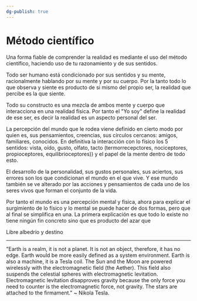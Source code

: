 ```yaml
---
dg-publish: true
---
```


# Método científico

Una forma fiable de comprender la realidad es mediante el uso del método científico, haciendo uso de tu razonamiento y de sus sentidos. 

Todo ser humano está condicionado por sus sentidos y su mente, racionalmente hablando por su mente y por su cuerpo. Por la tanto todo lo que observa y siente es producto de si mismo del propio ser, la realidad que percibe es la que siente.

Todo su constructo es una mezcla de ambos mente y cuerpo que interacciona en una realidad física. Por tanto el "Yo soy" define la realidad de ese ser, es decir la realidad es un aspecto personal del ser.

La percepción del mundo que le rodea viene definido en cierto modo por quien es, sus pensamientos, creencias, sus círculos cercanos: amigos, familiares, conocidos. En definitiva la interacción con lo físico los 5 sentidos: vista, oído, gusto, olfato, tacto (termorrecepctores, nociceptores, propioceptores, equilibrioceptores)) y el papel de la mente dentro de todo esto.

El desarrollo de la personalidad, sus gustos personales, sus aciertos, sus errores son los que condicionan el mundo en el que vive.
Y ese mundo también se ve alterado por las acciones y pensamientos de cada uno de los seres vivos que forman el conjunto de la vida.


Por tanto el mundo es una percepción mental y física, ahora para explicar el surgimiento de lo físico y lo mental se puede hacer de dos formas, pero que al final se simplifica en una. La primera explicación es que todo lo existe no tiene ningún fin concreto sino que es producto del azar que 

Libre albedrío y destino

---

"Earth is a realm, it is not a planet. It is not an object, therefore, it has no edge. Earth would be more easily defined as a system environment. Earth is also a machine, it is a Tesla coil. The Sun and the Moon are powered wirelessly with the electromagnetic field (the Aether). This field also suspends the celestial spheres with electromagnetic levitation. Electromagnetic levitation disapproves gravity because the only force you need to counter is the electromagnetic force, not gravity. The stars are attached to the firmament." ~ Nikola Tesla.

